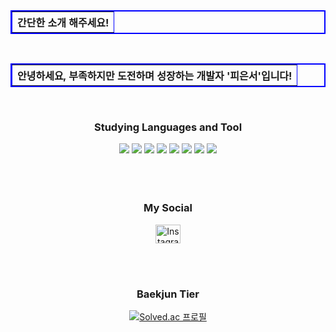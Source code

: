 <table width="300" border="2" bordercolor="blue" align="left">
        <tr>
<!--           <p align="left">💬</p> -->
          <th>간단한 소개 해주세요!</th>
        </tr>
</table>
<br>
<br>
<br>
<br>
<br>
<table width="300" border="2" bordercolor="blue" align="right">
        <tr>
<!--           <p align="right">💬</p> -->
          <th>안녕하세요, 부족하지만 도전하며 성장하는 개발자 '피은서'입니다!<br></th>
        </tr>
</table>
<br>
<br>
<br>
<br>
<br>

<h3 align="center">Studying Languages and Tool</h3>
<div align="center">
    <img src="https://img.shields.io/badge/Bootstrap-563D7C?style=for-the-badge&logo=bootstrap&logoColor=white">
    <img src="https://img.shields.io/badge/C-A8B9CC?style=for-the-badge&logo=C&logoColor=white">
    <img src="https://img.shields.io/badge/C++-00599C?style=for-the-badge&logo=C%2B%2B&logoColor=white">
    <img src="https://img.shields.io/badge/HTML5-E34F26?style=for-the-badge&logo=html5&logoColor=white">
    <img src="https://img.shields.io/badge/Java-007396?style=for-the-badge&logo=Java&logoColor=white">
    <img src="https://img.shields.io/badge/JavaScript-F7DF1E?style=for-the-badge&logo=javascript&logoColor=black">
    <img src="https://img.shields.io/badge/PHP-777BB4?style=for-the-badge&logo=php&logoColor=white">
    <img src="https://img.shields.io/badge/Python-3776AB?style=for-the-badge&logo=python&logoColor=white">
</div>

<br>
<br>
<br>

  <h3 align="center">My Social</h3>
<p align="center">
   <a href="https://www.instagram.com/p._.dmstj/" target="_blank">
      <img align="center" src="https://raw.githubusercontent.com/rahuldkjain/github-profile-readme-generator/master/src/images/icons/Social/instagram.svg" alt="Instagram" height="30" width="40" />
   </a>
</p>
    </div>
  <br>
  <br>

 <h3 align="center">Baekjun Tier</h3>
<div align="center">
  <a href="https://solved.ac/pieun">
    <img src="http://mazassumnida.wtf/api/v2/generate_badge?boj=pieun" alt="Solved.ac 프로필" />
  </a>
</div>
